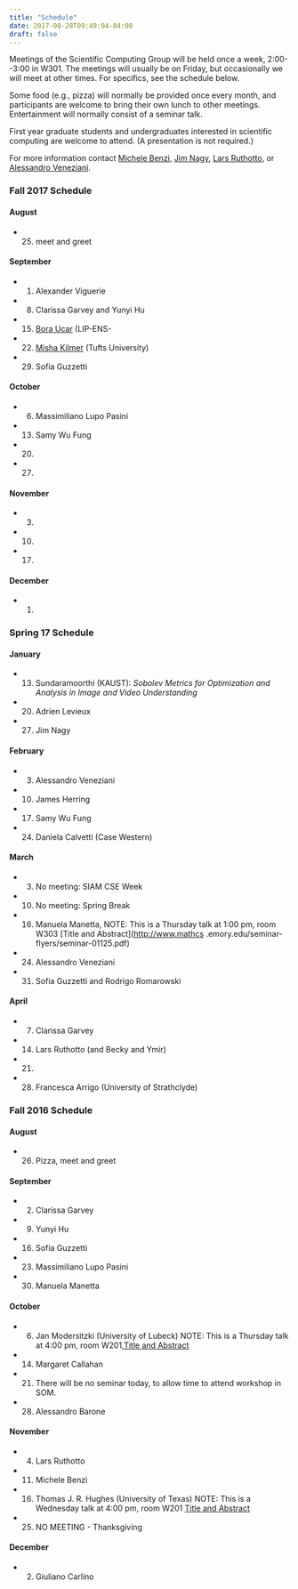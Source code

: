 ```yaml
---
title: "Schedule"
date: 2017-08-28T09:49:04-04:00
draft: false
---
```


Meetings of the Scientific Computing Group will be held once a week, 2:00--3:00 in W301. The meetings will usually be on Friday, but occasionally we will meet at other times. For specifics, see the schedule below.

Some food (e.g., pizza) will normally be provided once every month, and participants are welcome to bring their own lunch to other meetings. Entertainment will normally consist of a seminar talk.

First year graduate students and undergraduates interested in scientific computing are welcome to attend.
(A presentation is not required.)

For more information contact [Michele Benzi](http://www.mathcs.emory.edu/~benzi), [Jim Nagy](http://www.mathcs.emory.edu/~nagy), [Lars Ruthotto](http://www.mathcs.emory.edu/~lruthot), or [Alessandro Veneziani](http://www.mathcs.emory.edu/~ale).


### Fall 2017 Schedule


#### August

* 25. meet and greet

#### September

* 1. Alexander Viguerie 
* 8. Clarissa Garvey and Yunyi Hu 
* 15. [Bora Ucar](http://perso.ens-lyon.fr/bora.ucar/) (LIP-ENS-
* 22. [Misha Kilmer](http://emerald.tufts.edu/~mkilme01/) (Tufts University)
* 29. Sofia Guzzetti 

#### October

* 6. Massimiliano Lupo Pasini
* 13. Samy Wu Fung
* 20. 
* 27. 

#### November

* 3. 
* 10. 
* 17. 

#### December

* 1.

### Spring 17 Schedule

#### January
* 13.  Sundaramoorthi (KAUST): *Sobolev Metrics for Optimization and Analysis in Image and Video Understanding*
* 20. Adrien Levieux
* 27. Jim Nagy

#### February
* 3.   Alessandro Veneziani
* 10.  James Herring 
* 17.  Samy Wu Fung 
* 24.  Daniela Calvetti (Case Western)

#### March
* 3.  No meeting: SIAM CSE Week 
* 10. No meeting: Spring Break  
* 16. Manuela Manetta,  NOTE: This is a Thursday talk at 1:00 pm, room W303 [Title and Abstract](http://www.mathcs
.emory.edu/seminar-flyers/seminar-01125.pdf)
* 24. Alessandro Veneziani 
* 31. Sofia Guzzetti  and Rodrigo Romarowski

#### April
* 7.  Clarissa Garvey  
* 14. Lars Ruthotto (and Becky and Ymir)  
* 21.  
* 28. Francesca Arrigo (University of Strathclyde) 

### Fall 2016 Schedule

#### August 
* 26.  Pizza, meet and greet 

#### September
* 2.  Clarissa Garvey
* 9.  Yunyi Hu 
* 16. Sofia Guzzetti 
* 23. Massimiliano Lupo Pasini 
* 30. Manuela Manetta 

#### October
* 6. Jan Modersitzki (University of Lubeck) NOTE: This is a Thursday talk at 4:00 pm, room W201,[Title and Abstract](http://www.mathcs.emory.edu/seminar-flyers/seminar-01085.pdf)
* 14. Margaret Callahan  
* 21. There will be no seminar today, to allow time to attend workshop in SOM.  
* 28. Alessandro Barone 

#### November 
* 4. Lars Ruthotto  
* 11. Michele Benzi 
* 16. Thomas J. R. Hughes (University of Texas) NOTE: This is a Wednesday talk at 4:00 pm, room W201 [Title and Abstract](http://www.mathcs.emory.edu/seminar-flyers/seminar-01094.pdf)
* 25. NO MEETING - Thanksgiving 

#### December 
* 2. Giuliano Carlino  
